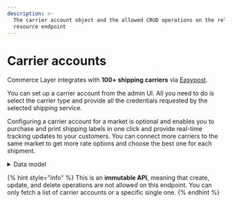 ```yaml
---
description: >-
  The carrier account object and the allowed CRUD operations on the related
  resource endpoint
---
```


# Carrier accounts

Commerce Layer integrates with **100+ shipping carriers** via [Easypost](https://www.easypost.com/carriers).

You can set up a carrier account from the admin UI. All you need to do is select the carrier type and provide all the credentials requested by the selected shipping service.

Configuring a carrier account for a market is optional and enables you to purchase and print shipping labels in one click and provide real-time tracking updates to your customers. You can connect more carriers to the same market to get more rate options and choose the best one for each shipment.

<details>

<summary>Data model</summary>

Check the related [ER diagram](https://commercelayer.io/docs/data-model/shipping-carriers) and explore the flowchart that illustrates how the carrier account resource relates with the other API entities.

</details>

{% hint style="info" %}
This is an **immutable API**, meaning that create, update, and delete operations are not allowed on this endpoint. You can only fetch a list of carrier accounts or a specific single one.
{% endhint %}
